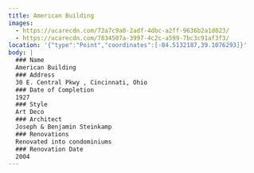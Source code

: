 ```yaml
---
title: American Building
images:
  - https://ucarecdn.com/72a7c9a0-2adf-4dbc-a2ff-9636b2a1d023/
  - https://ucarecdn.com/7834507a-3997-4c2c-a599-7bc3c91af3f3/
location: '{"type":"Point","coordinates":[-84.5132187,39.1076293]}'
body: |
  ### Name
  American Building
  ### Address
  30 E. Central Pkwy , Cincinnati, Ohio
  ### Date of Completion
  1927
  ### Style
  Art Deco
  ### Architect
  Joseph & Benjamin Steinkamp
  ### Renovations
  Renovated into condominiums
  ### Renovation Date
  2004
---
```

